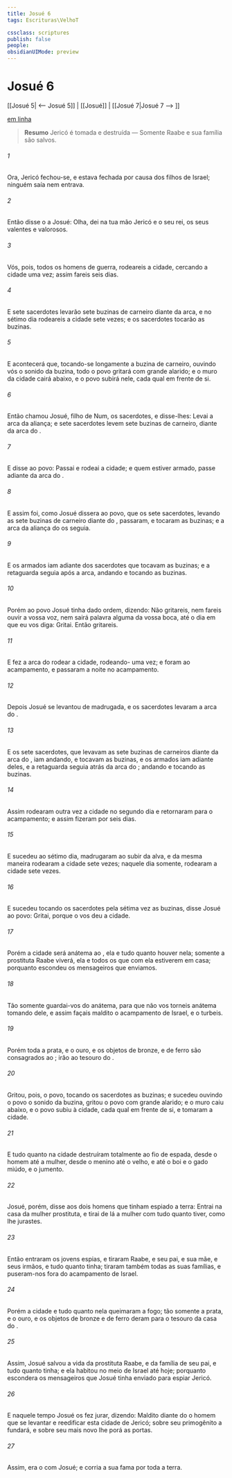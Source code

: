 ```yaml
---
title: Josué 6
tags: Escrituras\VelhoT

cssclass: scriptures
publish: false
people:
obsidianUIMode: preview
---
```


# Josué 6
[[Josué 5| <-- Josué 5]] | [[Josué]] | [[Josué 7|Josué 7 --> ]]

[em linha](https://churchofjesuschrist.org/study/scriptures/ot/josh/6?lang=por)

> __Resumo__
Jericó é tomada e destruída — Somente Raabe e sua família são salvos.

###### 1 
Ora, Jericó fechou-se, e estava fechada por causa dos filhos de Israel; ninguém saía nem entrava.

###### 2 
Então disse o  a Josué: Olha, dei na tua mão Jericó e o seu rei, os seus valentes e valorosos.

###### 3 
Vós, pois, todos os homens de guerra, rodeareis a cidade, cercando a cidade uma vez; assim fareis  seis dias.

###### 4 
E sete sacerdotes levarão sete buzinas de carneiro diante da arca, e no sétimo dia rodeareis a cidade sete vezes; e os sacerdotes tocarão as buzinas.

###### 5 
E acontecerá que, tocando-se longamente a buzina de carneiro, ouvindo vós o sonido da buzina, todo o povo gritará com grande alarido; e o muro da cidade cairá abaixo, e o povo subirá nele, cada qual  em frente de si.

###### 6 
Então chamou Josué, filho de Num, os sacerdotes, e disse-lhes: Levai a arca da aliança; e sete sacerdotes levem sete buzinas de carneiro, diante da arca do .

###### 7 
E disse ao povo: Passai e rodeai a cidade; e quem estiver armado, passe adiante da arca do .

###### 8 
E assim foi, como Josué dissera ao povo, que os sete sacerdotes, levando as sete buzinas de carneiro diante do , passaram, e tocaram as buzinas; e a arca da aliança do  os seguia.

###### 9 
E os armados iam adiante dos sacerdotes que tocavam as buzinas; e a retaguarda seguia após a arca, andando e tocando as buzinas.

###### 10 
Porém ao povo Josué tinha dado ordem, dizendo: Não gritareis, nem fareis ouvir a vossa voz, nem sairá palavra alguma da vossa boca, até o dia em que eu vos diga: Gritai. Então gritareis.

###### 11 
E fez a arca do  rodear a cidade, rodeando- uma vez; e foram ao acampamento, e passaram a noite no acampamento.

###### 12 
Depois Josué se levantou de madrugada, e os sacerdotes levaram a arca do .

###### 13 
E os sete sacerdotes, que levavam as sete buzinas de carneiros diante da arca do , iam andando, e tocavam as buzinas, e os armados iam adiante deles, e a retaguarda seguia atrás da arca do ;  andando e tocando as buzinas.

###### 14 
Assim rodearam outra vez a cidade no segundo dia e retornaram para o acampamento; e assim fizeram por seis dias.

###### 15 
E sucedeu  ao sétimo dia, madrugaram ao subir da alva, e da mesma maneira rodearam a cidade sete vezes; naquele dia somente, rodearam a cidade sete vezes.

###### 16 
E sucedeu  tocando os sacerdotes pela sétima vez as buzinas, disse Josué ao povo: Gritai, porque o  vos deu a cidade.

###### 17 
Porém a cidade será anátema ao , ela e tudo quanto houver nela; somente a prostituta Raabe viverá, ela e todos os que com ela estiverem em casa; porquanto escondeu os mensageiros que enviamos.

###### 18 
Tão somente guardai-vos do anátema, para que não vos torneis anátema tomando dele, e assim façais maldito o acampamento de Israel, e o turbeis.

###### 19 
Porém toda a prata, e o ouro, e os objetos de bronze, e de ferro são consagrados ao ; irão ao tesouro do .

###### 20 
Gritou, pois, o povo, tocando os sacerdotes as buzinas; e sucedeu  ouvindo o povo o sonido da buzina, gritou o povo com grande alarido; e o muro caiu abaixo, e o povo subiu à cidade, cada qual  em frente de si, e tomaram a cidade.

###### 21 
E tudo quanto na cidade  destruíram totalmente ao fio de espada, desde o homem até a mulher, desde o menino até o velho, e até o boi e o gado miúdo, e o jumento.

###### 22 
Josué, porém, disse aos dois homens que tinham espiado a terra: Entrai na casa da mulher prostituta, e tirai de lá a mulher com tudo quanto tiver, como lhe jurastes.

###### 23 
Então entraram os jovens espias, e tiraram Raabe, e seu pai, e sua mãe, e seus irmãos, e tudo quanto tinha; tiraram também todas as suas famílias, e puseram-nos fora do acampamento de Israel.

###### 24 
Porém a cidade e tudo quanto  nela queimaram a fogo; tão somente a prata, e o ouro, e os objetos de bronze e de ferro deram para o tesouro da casa do .

###### 25 
Assim, Josué salvou a vida da prostituta Raabe, e da família de seu pai, e tudo quanto tinha; e ela habitou no meio de Israel até  hoje; porquanto escondera os mensageiros que Josué tinha enviado para espiar Jericó.

###### 26 
E naquele tempo Josué os fez jurar, dizendo: Maldito diante do   o homem que se levantar e reedificar esta cidade de Jericó; sobre seu primogênito a fundará, e sobre seu  mais novo lhe porá as portas.

###### 27 
Assim, era o  com Josué; e corria a sua fama por toda a terra.

